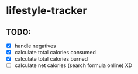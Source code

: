 # lifestyle-tracker

## TODO:

- [x] handle negatives
- [x] calculate total calories consumed
- [x] calculate total calories burned
- [ ] calculate net calories (search formula online) XD
